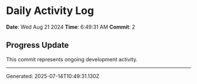 # Daily Activity Log

**Date**: Wed Aug 21 2024
**Time**: 6:49:31 AM
**Commit**: 2

## Progress Update

This commit represents ongoing development activity.

---
Generated: 2025-07-14T10:49:31.130Z
